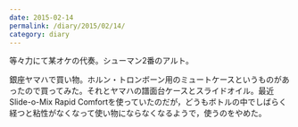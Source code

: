```yaml
---
date: 2015-02-14
permalink: /diary/2015/02/14/
category: diary
---
```


等々力にて某オケの代奏。シューマン2番のアルト。

銀座ヤマハで買い物。ホルン・トロンボーン用のミュートケースというものがあったので買ってみた。それとヤマハの譜面台ケースとスライドオイル。最近Slide-o-Mix Rapid Comfortを使っていたのだが，どうもボトルの中でしばらく経つと粘性がなくなって使い物にならなくなるようで，使うのをやめた。